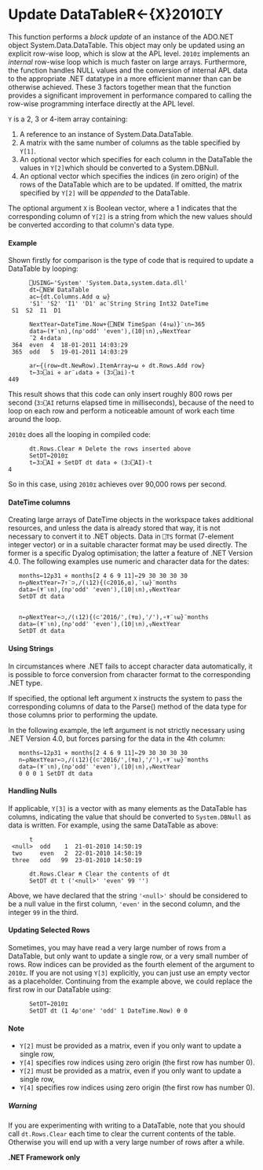 




<h1 class="heading"><span class="name">Update DataTable</span><span class="command">R←{X}2010⌶Y</span></h1>

This function performs a *block update* of an instance of the ADO.NET object System.Data.DataTable. This object may only be updated using an explicit row-wise loop, which is slow at the APL level. `2010⌶` implements an *internal* row-wise loop which is much faster on large arrays. Furthermore, the function handles NULL values and the conversion of internal APL data to the appropriate .NET datatype in a more efficient manner than can be otherwise achieved. These 3 factors together mean that the function provides a significant improvement in performance compared to calling the row-wise programming interface directly at the APL level.




`Y` is a 2, 3 or 4-item array containing:

1. A reference to an instance of System.Data.DataTable.
2. A matrix with the same number of columns as the table specified by `Y[1]`.
3. An optional vector which specifies for each column in the DataTable the values in `Y[2]`which should be converted to a System.DBNull.
4. An optional vector which specifies the indices (in zero origin) of the rows of the DataTable which are to be updated. If omitted, the matrix specified by `Y[2]` will be *appended* to the DataTable.


The optional argument `X` is  Boolean vector, where a 1 indicates that the corresponding column of  `Y[2]` is a string from which the new values  should be converted according to that column's data type.


#### Example


Shown firstly for comparison is the type of code that is required to update a DataTable by looping:
```apl
      ⎕USING←'System' 'System.Data,system.data.dll'
      dt←⎕NEW DataTable
      ac←{dt.Columns.Add ⍺ ⍵}
      'S1' 'S2' 'I1' 'D1' ac¨String String Int32 DateTime
 S1  S2  I1  D1
 
      NextYear←DateTime.Now+{⎕NEW TimeSpan (4↑⍵)}¨⍳n←365
      data←(⍕¨⍳n),(n⍴'odd' 'even'),(10|⍳n),⍪NextYear
      ¯2 4↑data
 364  even  4  18-01-2011 14:03:29 
 365  odd   5  19-01-2011 14:03:29 
 
      ar←{(row←dt.NewRow).ItemArray←⍵ ⋄ dt.Rows.Add row}
      t←3⊃⎕ai ⋄ ar¨↓data ⋄ (3⊃⎕ai)-t
449
```




This result shows that this code can only insert roughly 800 rows per second (`3⊃⎕AI` returns elapsed time in milliseconds), because of the need to loop on each row and perform a noticeable amount of work each time around the loop.


`2010⌶` does all the looping in compiled code:
```apl
      dt.Rows.Clear ⍝ Delete the rows inserted above
      SetDT←2010⌶
      t←3⊃⎕AI ⋄ SetDT dt data ⋄ (3⊃⎕AI)-t
4
```


So in this case, using `2010⌶` achieves over 90,000 rows per second.


#### DateTime columns


Creating large arrays of DateTime objects in the workspace takes additional resources, and unless the data is already stored that way, it is not necessary to convert it to .NET objects. Data in `⎕TS` format (7-element integer vector) or in a suitable character format may be used directly. The former is a specific Dyalog optimisation; the latter a feature of .NET Version 4.0. The following examples use numeric and character data for the dates:
```apl
   months←12⍴31 ⋄ months[2 4 6 9 11]←29 30 30 30 30
   n←⍴NextYear←7↑¨⊃,/(⍳12){(⊂2016,⍺),¨⍳⍵}¨months
   data←(⍕¨⍳n),(n⍴'odd' 'even'),(10|⍳n),⍪NextYear
   SetDT dt data

```
```apl
    
   n←⍴NextYear←⊃,/(⍳12){(⊂'2016/',(⍕⍺),'/'),∘⍕¨⍳⍵}¨months
   data←(⍕¨⍳n),(n⍴'odd' 'even'),(10|⍳n),⍪NextYear
   SetDT dt data

```

#### Using Strings


In circumstances where .NET fails to accept character data automatically, it is possible to force conversion from character format to the corresponding .NET type.


If specified, the optional left argument `X` instructs the system to pass the corresponding columns of data to the Parse() method of the data type for those columns prior to performing the update.


In the following example, the left argument is not strictly necessary using .NET Version 4.0, but  forces parsing for the data in the 4th column:
```apl
   months←12⍴31 ⋄ months[2 4 6 9 11]←29 30 30 30 30
   n←⍴NextYear←⊃,/(⍳12){(⊂'2016/',(⍕⍺),'/'),∘⍕¨⍳⍵}¨months
   data←(⍕¨⍳n),(n⍴'odd' 'even'),(10|⍳n),⍪NextYear
   0 0 0 1 SetDT dt data

```

#### Handling Nulls


If applicable, `Y[3]`  is a vector with as many elements as the DataTable has columns, indicating the value that should be converted to `System.DBNull` as data is written. For example, using the same DataTable as above:
```apl
      t
 <null>  odd    1  21-01-2010 14:50:19 
 two     even   2  22-01-2010 14:50:19 
 three   odd   99  23-01-2010 14:50:19
 
      dt.Rows.Clear ⍝ Clear the contents of dt
      SetDT dt t ('<null>' 'even' 99 '')
```


Above, we have declared that the string `'<null>'` should be considered to be a null value in the first column, `'even'` in the second column, and the integer `99` in the third.

#### Updating Selected Rows


Sometimes, you may have read a very large number of rows from a DataTable, but only want to update a single row, or a very small number of rows. Row indices can be provided as the fourth element of the argument to `2010⌶`. If you are not using `Y[3]` explicitly, you can just use an empty vector as a placeholder. Continuing from the example above, we could replace the first row in our DataTable using:
```apl
      SetDT←2010⌶
      SetDT dt (1 4⍴'one' 'odd' 1 DateTime.Now) ⍬ 0
```


#### Note

- `Y[2]` must be provided as a matrix, even if you only want to update a single row, 
- `Y[4]` specifies row indices using zero origin (the first row has number 0).
- `Y[2]` must be provided as a matrix, even if you only want to update a single row, 
- `Y[4]` specifies row indices using zero origin (the first row has number 0).


##### Warning


If you are experimenting with writing to a DataTable, note that you should call `dt.Rows.Clear` each time to clear the current contents of the table. Otherwise you will end up with a very large number of rows after a while.



**.NET Framework only**



